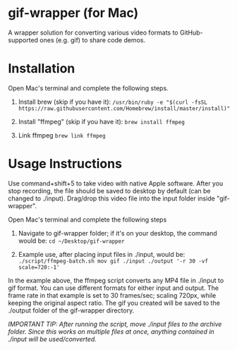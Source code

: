 # gif-wrapper (for Mac)
A wrapper solution for converting various video formats to GitHub-supported ones (e.g. gif) to share code demos.

# Installation
Open Mac's terminal and complete the following steps.

1) Install brew (skip if you have it):
```/usr/bin/ruby -e "$(curl -fsSL https://raw.githubusercontent.com/Homebrew/install/master/install)"```

2) Install "ffmpeg" (skip if you have it):
```brew install ffmpeg```

3) Link ffmpeg
```brew link ffmpeg```

# Usage Instructions
Use command+shift+5 to take video with native Apple software.
After you stop recording, the file should be saved to desktop by default (can be changed to ./input).
Drag/drop this video file into the input folder inside "gif-wrapper".

Open Mac's terminal and complete the following steps

1) Navigate to gif-wrapper folder; if it's on your desktop, the command would be:
```cd ~/Desktop/gif-wrapper```

2) Example use, after placing input files in ./input, would be:
```./script/ffmpeg-batch.sh mov gif ./input ./output '-r 30 -vf scale=720:-1'```

In the example above, the ffmpeg script converts any MP4 file in ./input to gif format. You can use different formats for either input and output. The frame rate in that example is set to 30 frames/sec; scaling 720px, while keeping the original aspect ratio. The gif you created will be saved to the ./output folder of the gif-wrapper directory.

_IMPORTANT TIP: After running the script, move ./input files to the archive folder._
_Since this works on multiple files at once, anything contained in ./input will be used/converted._

